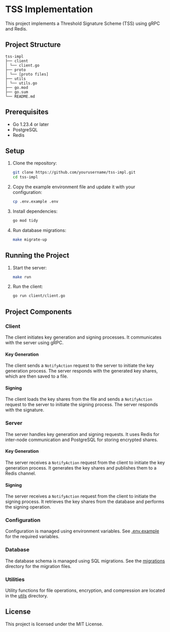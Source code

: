 # TSS Implementation

This project implements a Threshold Signature Scheme (TSS) using gRPC and Redis.

## Project Structure

```
tss-impl
├── client
│ └── client.go
├── proto
│ └── [proto files]
├── utils
│ └── utils.go
├── go.mod
├── go.sum
└── README.md
```

## Prerequisites

- Go 1.23.4 or later
- PostgreSQL
- Redis

## Setup

1. Clone the repository:

   ```sh
   git clone https://github.com/yourusername/tss-impl.git
   cd tss-impl
   ```

2. Copy the example environment file and update it with your configuration:

   ```sh
   cp .env.example .env
   ```

3. Install dependencies:

   ```sh
   go mod tidy
   ```

4. Run database migrations:
   ```sh
   make migrate-up
   ```

## Running the Project

1. Start the server:

   ```sh
   make run
   ```

2. Run the client:
   ```sh
   go run client/client.go
   ```

## Project Components

### Client

The client initiates key generation and signing processes. It communicates with the server using gRPC.

#### Key Generation

The client sends a `NotifyAction` request to the server to initiate the key generation process. The server responds with the generated key shares, which are then saved to a file.

#### Signing

The client loads the key shares from the file and sends a `NotifyAction` request to the server to initiate the signing process. The server responds with the signature.

### Server

The server handles key generation and signing requests. It uses Redis for inter-node communication and PostgreSQL for storing encrypted shares.

#### Key Generation

The server receives a `NotifyAction` request from the client to initiate the key generation process. It generates the key shares and publishes them to a Redis channel.

#### Signing

The server receives a `NotifyAction` request from the client to initiate the signing process. It retrieves the key shares from the database and performs the signing operation.

### Configuration

Configuration is managed using environment variables. See [.env.example](http://_vscodecontentref_/2) for the required variables.

### Database

The database schema is managed using SQL migrations. See the [migrations](http://_vscodecontentref_/3) directory for the migration files.

### Utilities

Utility functions for file operations, encryption, and compression are located in the [utils](http://_vscodecontentref_/4) directory.

## License

This project is licensed under the MIT License.

